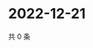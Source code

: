 # 2022-12-21

共 0 条

<!-- BEGIN WEIBO -->
<!-- 最后更新时间 Wed Dec 21 2022 20:25:42 GMT+0800 (China Standard Time) -->

<!-- END WEIBO -->
